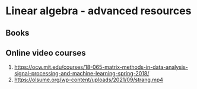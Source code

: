 # Linear algebra - advanced resources

## Books

## Online video courses

1. <https://ocw.mit.edu/courses/18-065-matrix-methods-in-data-analysis-signal-processing-and-machine-learning-spring-2018/>
2. https://olsume.org/wp-content/uploads/2021/09/strang.mp4
